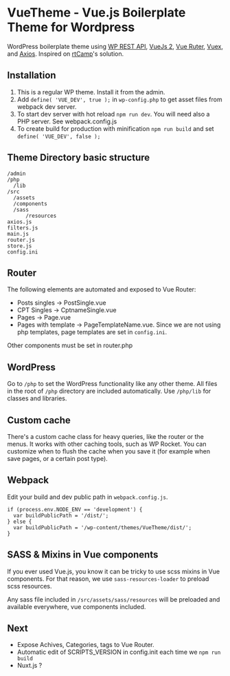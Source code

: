 
# VueTheme - Vue.js Boilerplate Theme for Wordpress
WordPress boilerplate theme using [WP REST API](https://developer.wordpress.org/rest-api/), [VueJs 2](http://vuejs.org), [Vue Ruter](https://router.vuejs.org/), [Vuex](https://vuex.vuejs.org/), and [Axios](https://github.com/axios/axios). Inspired on [rtCamp](https://github.com/rtCamp/VueTheme)'s solution.

## Installation
1. This is a regular WP theme. Install it from the admin.
2. Add `define( 'VUE_DEV', true );` in `wp-config.php` to get asset files from webpack dev server.
3. To start dev server with hot reload `npm run dev`. You will need also a PHP server. See webpack.config.js
5. To create build for production with minification `npm run build` and set `define( 'VUE_DEV', false );`

## Theme Directory basic structure
```
/admin
/php
  /lib
/src
  /assets 
  /components
  /sass
      /resources
axios.js
filters.js 
main.js
router.js
store.js 
config.ini
```

## Router
The following elements are automated and exposed to Vue Router:
* Posts singles -> PostSingle.vue 
* CPT Singles -> CptnameSingle.vue
* Pages -> Page.vue
* Pages with template -> PageTemplateName.vue. Since we are not using php templates, page templates are set in `config.ini`.

Other components must be set in router.php

## WordPress
Go to `/php` to set the WordPress functionality like any other theme. All files in the root of `/php` directory are included automatically. Use  `/php/lib` for classes and libraries.

## Custom cache
There's a custom cache class for heavy queries, like the router or the menus. It works with other caching tools, such as WP Rocket. You can customize when to flush the cache when you save it (for example when save pages, or a certain post type).

## Webpack
Edit your build and dev public path in `webpack.config.js`. 
````
if (process.env.NODE_ENV == 'development') {
  var buildPublicPath = '/dist/';
} else {
  var buildPublicPath = '/wp-content/themes/VueTheme/dist/';
}
````

## SASS & Mixins in Vue components
If you ever used Vue.js, you know it can be tricky to use scss mixins in Vue components. For that reason, we use `sass-resources-loader` to preload scss resources.

Any sass file included in `/src/assets/sass/resources` will be preloaded and available everywhere, vue components included.


## Next
* Expose Achives, Categories, tags to Vue Router.
* Automatic edit of SCRIPTS_VERSION in config.init each time we `npm run build`
* Nuxt.js ?
